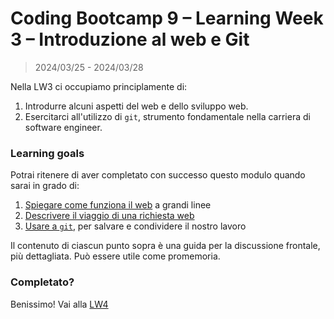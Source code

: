 # Coding Bootcamp 9 – Learning Week 3 – Introduzione al web e Git

> 2024/03/25 - 2024/03/28

Nella LW3 ci occupiamo principlamente di:

1. Introdurre alcuni aspetti del web e dello sviluppo web.
1. Esercitarci all'utilizzo di `git`, strumento fondamentale nella carriera di software engineer.

### Learning goals

Potrai ritenere di aver completato con successo questo modulo quando sarai in grado di:

1. [Spiegare come funziona il web](./breve-introduzione-al-web.md) a grandi linee
1. [Descrivere il viaggio di una richiesta web](./il-viaggio-di-una-richiesta-web.md)
1. [Usare a `git`](./usare-git.md), per salvare e condividere il nostro lavoro

Il contenuto di ciascun punto sopra è una guida per la discussione frontale, più dettagliata. Può essere utile come promemoria.

### Completato?

Benissimo! Vai alla [LW4](../lw_04/README.md)
